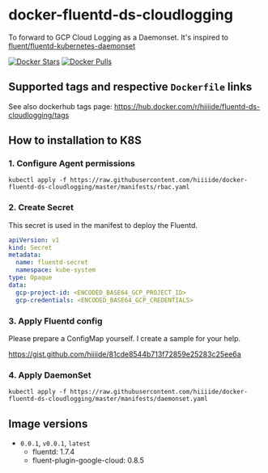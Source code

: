 # docker-fluentd-ds-cloudlogging

To forward to GCP Cloud Logging as a Daemonset. It's inspired to [fluent/fluentd-kubernetes-daemonset](https://github.com/fluent/fluentd-kubernetes-daemonset)

[![Docker Stars](https://img.shields.io/docker/stars/hiiiide/fluentd-ds-cloudlogging.svg)](https://hub.docker.com/r/hiiiide/fluentd-ds-cloudlogging)
[![Docker Pulls](https://img.shields.io/docker/pulls/hiiiide/fluentd-ds-cloudlogging.svg)](https://hub.docker.com/r/hiiiide/fluentd-ds-cloudlogging)



## Supported tags and respective `Dockerfile` links

See also dockerhub tags page: https://hub.docker.com/r/hiiiide/fluentd-ds-cloudlogging/tags

## How to installation to K8S

### 1. Configure Agent permissions

```
kubectl apply -f https://raw.githubusercontent.com/hiiiide/docker-fluentd-ds-cloudlogging/master/manifests/rbac.yaml
```

### 2. Create Secret

This secret is used in the manifest to deploy the Fluentd.

```yaml
apiVersion: v1
kind: Secret
metadata:
  name: fluentd-secret
  namespace: kube-system
type: Opaque
data:
  gcp-project-id: <ENCODED_BASE64_GCP_PROJECT_ID>
  gcp-credentials: <ENCODED_BASE64_GCP_CREDENTIALS>
```

### 3. Apply Fluentd config

Please prepare a ConfigMap yourself. I create a sample for your help.

https://gist.github.com/hiiiide/81cde8544b713f72859e25283c25ee6a

### 4. Apply DaemonSet

```
kubectl apply -f https://raw.githubusercontent.com/hiiiide/docker-fluentd-ds-cloudlogging/master/manifests/daemonset.yaml
```

## Image versions

- `0.0.1`, `v0.0.1`, `latest`
  - fluentd: 1.7.4
  - fluent-plugin-google-cloud: 0.8.5
